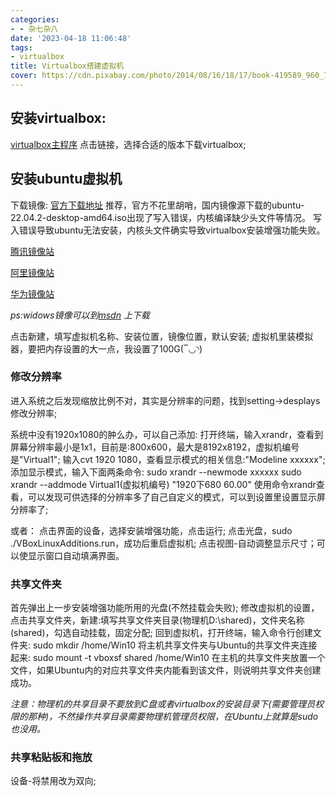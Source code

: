 ```yaml
---
categories:
- - 杂七杂八
date: '2023-04-18 11:06:48'
tags:
- virtualbox
title: Virtualbox搭建虚拟机
cover: https://cdn.pixabay.com/photo/2014/08/16/18/17/book-419589_960_720.jpg
---
```

## 安装virtualbox:

[virtualbox主程序](https://www.virtualbox.org/wiki/Downloads)
点击链接，选择合适的版本下载virtualbox;

## 安装ubuntu虚拟机

下载镜像:
[官方下载地址](https://ubuntu.com/download/desktop)
推荐，官方不花里胡哨，国内镜像源下载的ubuntu-22.04.2-desktop-amd64.iso出现了写入错误，内核编译缺少头文件等情况。
写入错误导致ubuntu无法安装，内核头文件确实导致virtualbox安装增强功能失败。

[腾讯镜像站](https://mirrors.cloud.tencent.com/ubuntu-releases/22.04/)

[阿里镜像站](https://mirrors.aliyun.com/ubuntu-releases/22.04/)

[华为镜像站](https://repo.huaweicloud.com/ubuntu-releases/22.04)

*ps:widows镜像可以到[msdn](https://msdn.itellyou.cn/) 上下载*

点击新建，填写虚拟机名称、安装位置，镜像位置，默认安装;
虚拟机里装模拟器，要把内存设置的大一点，我设置了100G(‾◡◝)

### 修改分辨率

进入系统之后发现缩放比例不对，其实是分辨率的问题，找到setting->desplays修改分辨率;

系统中没有1920x1080的肿么办，可以自己添加:
打开终端，输入xrandr，查看到屏幕分辨率最小是1x1，目前是:800x600，最大是8192x8192，虚拟机编号是"Virtual1";
输入cvt 1920 1080，查看显示模式的相关信息:"Modeline xxxxxx";
添加显示模式，输入下面两条命令:
sudo xrandr --newmode xxxxxx
sudo xrandr --addmode Virtual1(虚拟机编号) "1920下680 60.00"
使用命令xrandr查看，可以发现可供选择的分辨率多了自己自定义的模式，可以到设置里设置显示屏分辨率了;

或者：
点击界面的设备，选择安装增强功能，点击运行;
点击光盘，sudo ./VBoxLinuxAdditions.run，成功后重启虚拟机;
点击视图-自动调整显示尺寸；可以使显示窗口自动填满界面。

### 共享文件夹

首先弹出上一步安装增强功能所用的光盘(不然挂载会失败);
修改虚拟机的设置，点击共享文件夹，新建:填写共享文件夹目录(物理机D:\shared)，文件夹名称(shared)，勾选自动挂载，固定分配;
回到虚拟机，打开终端，输入命令行创建文件夹:
sudo mkdir /home/Win10
将主机共享文件夹与Ubuntu的共享文件夹连接起来:
sudo mount -t vboxsf shared /home/Win10
在主机的共享文件夹放置一个文件，如果Ubuntu内的对应共享文件夹内能看到该文件，则说明共享文件夹创建成功。

*注意：物理机的共享目录不要放到C盘或者virtualbox的安装目录下(需要管理员权限的那种)，不然操作共享目录需要物理机管理员权限，在Ubuntu上就算是sudo也没用。*

### 共享粘贴板和拖放

设备-将禁用改为双向;
